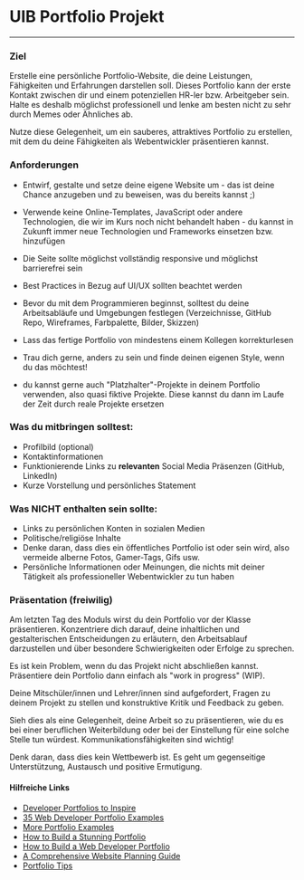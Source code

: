 # UIB Portfolio Projekt

---

### Ziel

Erstelle eine persönliche Portfolio-Website, die deine Leistungen, Fähigkeiten und Erfahrungen darstellen soll. Dieses Portfolio kann der erste Kontakt zwischen dir und einem potenziellen HR-ler bzw. Arbeitgeber sein. Halte es deshalb möglichst professionell und lenke am besten nicht zu sehr durch Memes oder Ähnliches ab. 

Nutze diese Gelegenheit, um ein sauberes, attraktives Portfolio zu erstellen, mit dem du deine Fähigkeiten als Webentwickler präsentieren kannst. 

### Anforderungen

- Entwirf, gestalte und setze deine eigene Website um - das ist deine Chance anzugeben und zu beweisen, was du bereits kannst ;)

- Verwende keine Online-Templates, JavaScript oder andere Technologien, die wir im Kurs noch nicht behandelt haben - du kannst in Zukunft immer neue Technologien und Frameworks einsetzen bzw. hinzufügen
- Die Seite sollte möglichst vollständig responsive und möglichst barrierefrei sein
- Best Practices in Bezug auf UI/UX sollten beachtet werden
- Bevor du mit dem Programmieren beginnst, solltest du deine Arbeitsabläufe und Umgebungen festlegen (Verzeichnisse, GitHub Repo, Wireframes, Farbpalette, Bilder, Skizzen)
- Lass das fertige Portfolio von mindestens einem Kollegen korrekturlesen
- Trau dich gerne, anders zu sein und finde deinen eigenen Style, wenn du das möchtest!
- du kannst gerne auch "Platzhalter"-Projekte in deinem Portfolio verwenden, also quasi fiktive Projekte. Diese kannst du dann im Laufe der Zeit durch reale Projekte ersetzen

### Was du mitbringen solltest:

- Profilbild (optional)
- Kontaktinformationen
- Funktionierende Links zu **relevanten** Social Media Präsenzen (GitHub, LinkedIn)
- Kurze Vorstellung und persönliches Statement

### Was NICHT enthalten sein sollte:

- Links zu persönlichen Konten in sozialen Medien
- Politische/religiöse Inhalte
- Denke daran, dass dies ein öffentliches Portfolio ist oder sein wird, also vermeide alberne Fotos, Gamer-Tags, Gifs usw.
- Persönliche Informationen oder Meinungen, die nichts mit deiner Tätigkeit als professioneller Webentwickler zu tun haben

### Präsentation (freiwilig)

Am letzten Tag des Moduls wirst du dein Portfolio vor der Klasse präsentieren. Konzentriere dich darauf, deine inhaltlichen und gestalterischen Entscheidungen zu erläutern, den Arbeitsablauf darzustellen und über besondere Schwierigkeiten oder Erfolge zu sprechen.

Es ist kein Problem, wenn du das Projekt nicht abschließen kannst. Präsentiere dein Portfolio dann einfach als "work in progress" (WIP).

Deine Mitschüler/innen und Lehrer/innen sind aufgefordert, Fragen zu deinem Projekt zu stellen und konstruktive Kritik und Feedback zu geben.

Sieh dies als eine Gelegenheit, deine Arbeit so zu präsentieren, wie du es bei einer beruflichen Weiterbildung oder bei der Einstellung für eine solche Stelle tun würdest. Kommunikationsfähigkeiten sind wichtig!

Denk daran, dass dies kein Wettbewerb ist. Es geht um gegenseitige Unterstützung, Austausch und positive Ermutigung.

#### Hilfreiche Links

- [Developer Portfolios to Inspire](https://www.freecodecamp.org/news/15-web-developer-portfolios-to-inspire-you-137fb1743cae/)
- [35 Web Developer Portfolio Examples](https://skillcrush.com/blog/web-developer-portfolios/)
- [More Portfolio Examples](https://www.sliderrevolution.com/design/web-developer-portfolio-examples/)
- [How to Build a Stunning Portfolio](https://www.sitepoint.com/how-to-build-a-stunning-portfolio-website-as-a-web-developer/)
- [How to Build a Web Developer Portfolio](https://brainstation.io/career-guides/how-to-build-a-web-developer-portfolio)
- [A Comprehensive Website Planning Guide](https://www.smashingmagazine.com/2018/02/comprehensive-website-planning-guide-part1/)
- [Portfolio Tips](https://designmodo.com/dev-portfolio-tips/)
